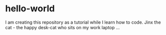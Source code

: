 # hello-world
I am creating this repository as a tutorial while I learn how to code.
Jinx the cat - the happy desk-cat who sits on my work laptop ... 
